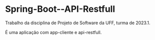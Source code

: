 # Spring-Boot--API-Restfull
Trabalho da disciplina de Projeto de Software da UFF, turma de 2023.1.

É uma aplicação com app-cliente e api-restfull.
